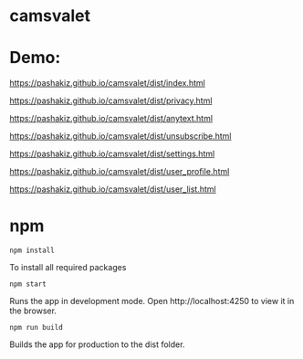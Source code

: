 # camsvalet

# Demo:
https://pashakiz.github.io/camsvalet/dist/index.html

https://pashakiz.github.io/camsvalet/dist/privacy.html

https://pashakiz.github.io/camsvalet/dist/anytext.html

https://pashakiz.github.io/camsvalet/dist/unsubscribe.html

https://pashakiz.github.io/camsvalet/dist/settings.html

https://pashakiz.github.io/camsvalet/dist/user_profile.html

https://pashakiz.github.io/camsvalet/dist/user_list.html

# npm

`npm install`

To install all required packages

`npm start`

Runs the app in development mode.
Open http://localhost:4250 to view it in the browser.

`npm run build`

Builds the app for production to the dist folder.
